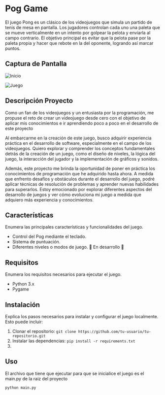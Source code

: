 # Pog Game

El juego Pong es un clásico de los videojuegos que simula un partido de tenis de mesa en pantalla. 
Los jugadores controlan cada uno una paleta que se mueve verticalmente en un intento por golpear la pelota y enviarla al campo contrario.
El objetivo principal es evitar que la pelota pase por la paleta propia y hacer que rebote en la del oponente, logrando así marcar puntos.

## Captura de Pantalla

![Inicio](https://github.com/Dann-13/Juego_Pong/assets/112647085/248a439b-4501-46a0-9c7a-69da62a38f5f)

![Juego](https://github.com/Dann-13/Juego_Pong/assets/112647085/7adff7fa-1c5b-4f5a-9cff-024f022ab05b)



## Descripción Proyecto
Como un fan de los videojuegos y un entusiasta por la programación, me propuse el reto de crear un videojuego desde cero con el objetivo de aplicar mis conocimientos e ir aprendiendo poco a poco en el desarrollo de este proyecto

Al embarcarme en la creación de este juego, busco adquirir experiencia práctica en el desarrollo de software,
especialmente en el campo de los videojuegos. Quiero explorar y comprender los conceptos fundamentales detrás de la creación de un juego, como el diseño de niveles, la lógica del juego, 
la interacción del jugador y la implementación de gráficos y sonidos.

Además, este proyecto me brinda la oportunidad de poner en práctica los conocimientos de programación que he adquirido hasta ahora.
A medida que enfrento desafíos y obstáculos durante el desarrollo del juego, podré aplicar técnicas de resolución de problemas y aprender nuevas habilidades para superarlos. 
Estoy emocionado por explorar diferentes aspectos del desarrollo de juegos y ver cómo evoluciona mi juego a medida que adquiero más experiencia y conocimientos.

## Características

Enumera las principales características y funcionalidades del juego.

- Control del Pog mediante el teclado.
- Sistema de puntuación.
- Diferentes niveles o modos de juego. :construction: En desarrollo :construction:

## Requisitos

Enumera los requisitos necesarios para ejecutar el juego.

- Python 3.x
- Pygame

## Instalación

Explica los pasos necesarios para instalar y configurar el juego localmente. Esto puede incluir:

1. Clonar el repositorio: `git clone https://github.com/tu-usuario/tu-repositorio.git`
2. Instalar las dependencias: `pip install -r requirements.txt`
3. 
## Uso

El archivo que tiene que ejecutar para que se inicialice el juego es el main.py de la raiz del proyecto

```bash
python main.py

